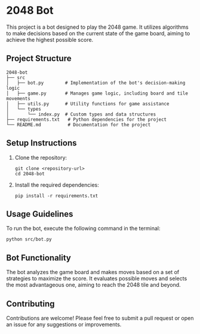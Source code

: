 # 2048 Bot

This project is a bot designed to play the 2048 game. It utilizes algorithms to make decisions based on the current state of the game board, aiming to achieve the highest possible score.

## Project Structure

```
2048-bot
├── src
│   ├── bot.py        # Implementation of the bot's decision-making logic
│   ├── game.py       # Manages game logic, including board and tile movements
│   ├── utils.py      # Utility functions for game assistance
│   └── types
│       └── index.py  # Custom types and data structures
├── requirements.txt   # Python dependencies for the project
└── README.md          # Documentation for the project
```

## Setup Instructions

1. Clone the repository:
   ```
   git clone <repository-url>
   cd 2048-bot
   ```

2. Install the required dependencies:
   ```
   pip install -r requirements.txt
   ```

## Usage Guidelines

To run the bot, execute the following command in the terminal:
```
python src/bot.py
```

## Bot Functionality

The bot analyzes the game board and makes moves based on a set of strategies to maximize the score. It evaluates possible moves and selects the most advantageous one, aiming to reach the 2048 tile and beyond.

## Contributing

Contributions are welcome! Please feel free to submit a pull request or open an issue for any suggestions or improvements.